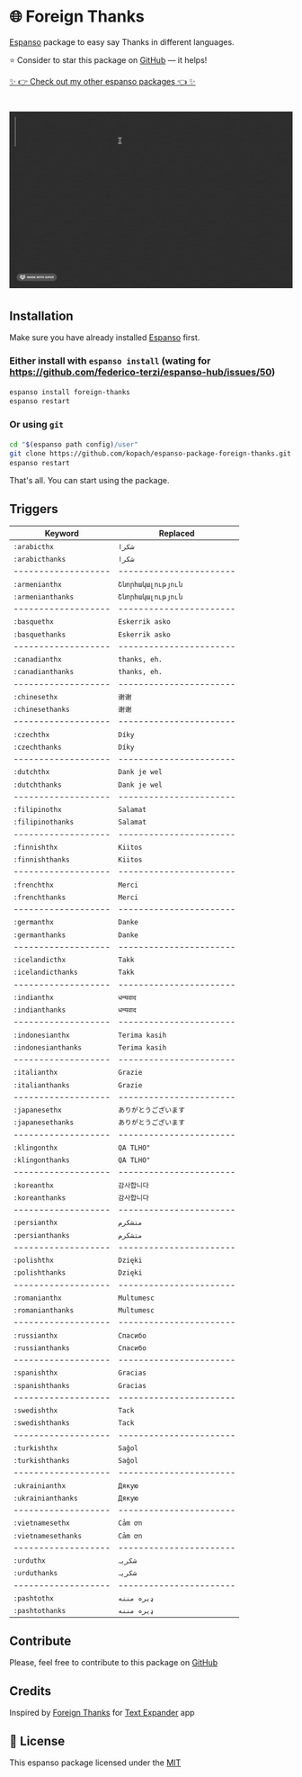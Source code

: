 # 🌐 Foreign Thanks

[Espanso](https://espanso.org) package to easy say Thanks in different languages.

⭐️ Consider to star this package on [GitHub](https://github.com/kopach/espanso-package-foreign-thanks/stargazers) — it helps!

[✨ 👉 Check out my other espanso packages 👈 ✨](https://github.com/kopach?tab=repositories&q=espanso-package&type=source)

<h1 align="center">

![demo](./assets/demo.gif)

</h1>

## Installation

Make sure you have already installed [Espanso](https://espanso.org/install) first.

### Either install with `espanso install` (wating for https://github.com/federico-terzi/espanso-hub/issues/50)

```sh
espanso install foreign-thanks
espanso restart
```

### Or using `git`

```sh
cd "$(espanso path config)/user"
git clone https://github.com/kopach/espanso-package-foreign-thanks.git
espanso restart
```

That's all. You can start using the package.

## Triggers

| Keyword             | Replaced                |
| ------------------- | ----------------------- |
| `:arabicthx`        | `شكرا`                  |
| `:arabicthanks`     | `شكرا`                  |
| ------------------- | ----------------------- |
| `:armenianthx`      | `Շնորհակալություն`       |
| `:armenianthanks`   | `Շնորհակալություն`       |
| ------------------- | ----------------------- |
| `:basquethx`        | `Eskerrik asko`         |
| `:basquethanks`     | `Eskerrik asko`         |
| ------------------- | ----------------------- |
| `:canadianthx`      | `thanks, eh.`           |
| `:canadianthanks`   | `thanks, eh.`           |
| ------------------- | ----------------------- |
| `:chinesethx`       | `谢谢`                  |
| `:chinesethanks`    | `谢谢`                  |
| ------------------- | ----------------------- |
| `:czechthx`         | `Díky`                  |
| `:czechthanks`      | `Díky`                  |
| ------------------- | ----------------------- |
| `:dutchthx`         | `Dank je wel`           |
| `:dutchthanks`      | `Dank je wel`           |
| ------------------- | ----------------------- |
| `:filipinothx`      | `Salamat`               |
| `:filipinothanks`   | `Salamat`               |
| ------------------- | ----------------------- |
| `:finnishthx`       | `Kiitos`                |
| `:finnishthanks`    | `Kiitos`                |
| ------------------- | ----------------------- |
| `:frenchthx`        | `Merci`                 |
| `:frenchthanks`     | `Merci`                 |
| ------------------- | ----------------------- |
| `:germanthx`        | `Danke`                 |
| `:germanthanks`     | `Danke`                 |
| ------------------- | ----------------------- |
| `:icelandicthx`     | `Takk`                  |
| `:icelandicthanks`  | `Takk`                  |
| ------------------- | ----------------------- |
| `:indianthx`        | `धन्यवाद`               |
| `:indianthanks`     | `धन्यवाद`               |
| ------------------- | ----------------------- |
| `:indonesianthx`    | `Terima kasih`          |
| `:indonesianthanks` | `Terima kasih`          |
| ------------------- | ----------------------- |
| `:italianthx`       | `Grazie`                |
| `:italianthanks`    | `Grazie`                |
| ------------------- | ----------------------- |
| `:japanesethx`      | `ありがとうございます`  |
| `:japanesethanks`   | `ありがとうございます`  |
| ------------------- | ----------------------- |
| `:klingonthx`       | `QA TLHO"`              |
| `:klingonthanks`    | `QA TLHO"`              |
| ------------------- | ----------------------- |
| `:koreanthx`        | `감사합니다`            |
| `:koreanthanks`     | `감사합니다`            |
| ------------------- | ----------------------- |
| `:persianthx`       | `متشکرم`                |
| `:persianthanks`    | `متشکرم`                |
| ------------------- | ----------------------- |
| `:polishthx`        | `Dzięki`                |
| `:polishthanks`     | `Dzięki`                |
| ------------------- | ----------------------- |
| `:romanianthx`      | `Multumesc`             |
| `:romanianthanks`   | `Multumesc`             |
| ------------------- | ----------------------- |
| `:russianthx`       | `Cпасибо`               |
| `:russianthanks`    | `Cпасибо`               |
| ------------------- | ----------------------- |
| `:spanishthx`       | `Gracias`               |
| `:spanishthanks`    | `Gracias`               |
| ------------------- | ----------------------- |
| `:swedishthx`       | `Tack`                  |
| `:swedishthanks`    | `Tack`                  |
| ------------------- | ----------------------- |
| `:turkishthx`       | `Sağol`                 |
| `:turkishthanks`    | `Sağol`                 |
| ------------------- | ----------------------- |
| `:ukrainianthx`     | `Дякую`                 |
| `:ukrainianthanks`  | `Дякую`                 |
| ------------------- | ----------------------- |
| `:vietnamesethx`    | `Cảm ơn`                |
| `:vietnamesethanks` | `Cảm ơn`                |
| ------------------- | ----------------------- |
| `:urduthx`          | `شکریہ`                 |
| `:urduthanks`       | `شکریہ`                 |
| ------------------- | ----------------------- |
| `:pashtothx`        | `ډیره مننه`             |
| `:pashtothanks`     | `ډیره مننه`             |


## Contribute

Please, feel free to contribute to this package on [GitHub](https://github.com/kopach/espanso-package-foreign-thanks)

## Credits

Inspired by [Foreign Thanks](https://snippets.textexpander.com/group/a3c4abfa3e21d9d77cd0542d6ce69f20) for [Text Expander](https://textexpander.com) app

## 📄 License

This espanso package licensed under the [MIT](https://github.com/kopach/espanso-package-foreign-thanks/blob/master/LICENSE)
